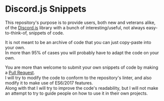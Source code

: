 # Discord.js Snippets
This repository's purpose is to provide users, both new and veterans alike, of the [Discord.js](http://github.com/hydrabolt/discord.js) library
with a bunch of interesting/useful, not always easy-to-think-of, snippets of code.  

It is not meant to be an archive of code that you can just copy-paste into your own.  
In more than 95% of cases you will probably have to adapt the code on your own.

You are more than welcome to submit your own snippets of code by making a [Pull Request](https://help.github.com/articles/about-pull-requests/).  
I will try to modify the code to conform to the repository's linter, and also modify it to make use of ES6/2017 features.  
Along with that I will try to improve the code's readability, but I will not make an attempt to try to guide people on how to use it in their own projects.
